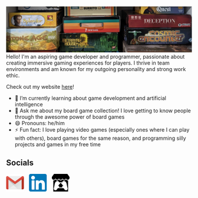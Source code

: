 ![Banner](Media/BoardGameBanner.PNG)
Hello! I'm an aspiring game developer and programmer, passionate about creating immersive gaming experiences for players. I thrive in team environments and am known for my outgoing personality and strong work ethic.

Check out my website [here](https://eduardoialcaraz.wordpress.com/)!

- 🌱 I’m currently learning about game development and artificial intelligence
- 💬 Ask me about my board game collection! I love getting to know people through the awesome power of board games
- 😄 Pronouns: he/him
- ⚡ Fun fact: I love playing video games (especially ones where I can play with others), board games for the same reason, and programming silly projects and games in my free time

## Socials

<a href="mailto:eduardoialcaraz01@gmail.com" style="margin-right:10px;"><img alt="Gmail" title="Gmail" height="48" width="48" src="Media/mail icon.png"></a>
<a href="www.linkedin.com/in/eduardoalcaraz"><img alt="LinkedIn" title="LinkedIn" height="48" width="48" src="Media/linkedin icon.png"></a>
<a href="https://bluewalrus.itch.io/" style="margin-left:10px;"><img alt="Itch.io" title="Itch.io" height="48" width="48" src="Media/itchio icon.svg"></a>
